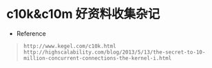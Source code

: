 #                                        				c10k&c10m 好资料收集杂记

- Reference

> `http://www.kegel.com/c10k.html`
> `http://highscalability.com/blog/2013/5/13/the-secret-to-10-million-concurrent-connections-the-kernel-i.html`



